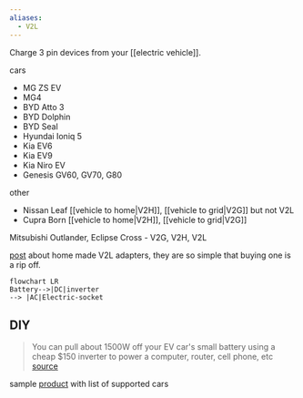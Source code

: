 ```yaml
---
aliases:
  - V2L
---
```


Charge 3 pin devices from your [[electric vehicle]].

cars
- MG ZS EV
- MG4
- BYD Atto 3 
- BYD Dolphin
- BYD Seal
- Hyundai Ioniq 5
- Kia EV6
- Kia EV9
- Kia Niro EV
- Genesis GV60, GV70, G80

other
- Nissan Leaf [[vehicle to home|V2H]], [[vehicle to grid|V2G]] but not V2L
- Cupra Born  [[vehicle to home|V2H]], [[vehicle to grid|V2G]] 

Mitsubishi Outlander, Eclipse Cross - V2G, V2H, V2L

[post](https://www.mgevs.com/threads/v2l-vehicle-to-load-adapter-cable.4954/page-3) about home made V2L adapters, they are so simple that buying one is a rip off.
```mermaid
flowchart LR
Battery-->|DC|inverter 
--> |AC|Electric-socket
```

## DIY
> You can pull about 1500W off your EV car's small battery using a cheap $150 inverter to power a computer, router, cell phone, etc [source](https://diysolarforum.com/threads/system-to-connect-ev-to-home-power-and-use-ev-battery-to-power-home.34473/post-612168)

sample [product](https://www.ukev.shop/product-page/v2l-vehicle-to-load) with list of supported cars